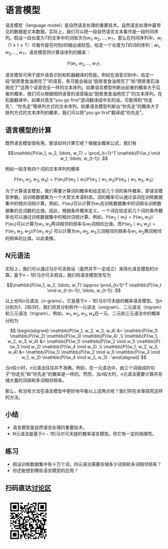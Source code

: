 # 语言模型

语言模型（language model）是自然语言处理的重要技术。自然语言处理中最常见的数据是文本数据。实际上，我们可以把一段自然语言文本看作是一段时间序列。假设一段长度为$T$的文本中的词依次为$w_1, w_2, \ldots, w_T$，那么在时间序列中，$w_t$（$1 \leq t \leq T$）可看作是在时刻$t$的输出或标签。给定一个长度为$T$的词的序列：$w_1, w_2, \ldots, w_T$，语言模型将计算该序列的概率：

$$\mathbb{P}(w_1, w_2, \ldots, w_T).$$


语言模型可用于提升语音识别和机器翻译的性能。例如在语音识别中，给定一段“厨房里食油用完了”的语音，有可能会输出“厨房里食油用完了”和“厨房里石油用完了”这两个读音完全一样的文本序列。如果语言模型判断出前者的概率大于后者的概率，我们可以根据相同读音的语音输出“厨房里食油用完了”的文本序列。在机器翻译中，如果对英文“you go first”逐词翻译成中文的话，可能得到“你走先”、“你先走”等排列方式的文本序列。如果语言模型判断出“你先走”的概率大于排列方式的文本序列的概率，我们可以把“you go first”翻译成“你先走”。


## 语言模型的计算


既然语言模型很有用，那该如何计算它呢？根据全概率公式，我们有

$$\mathbb{P}(w_1, w_2, \ldots, w_T) = \prod_{t=1}^T \mathbb{P}(w_t \mid w_1, \ldots, w_{t-1}) .$$

例如一段含有四个词的文本序列的概率

$$\mathbb{P}(w_1, w_2, w_3, w_4) =  \mathbb{P}(w_1) \mathbb{P}(w_2 \mid w_1) \mathbb{P}(w_3 \mid w_1, w_2) \mathbb{P}(w_4 \mid w_1, w_2, w_3) .$$

为了计算语言模型，我们需要计算词的概率和给定前几个词的条件概率，即语言模型参数。设训练数据集为一个大型文本语料库。词的概率可以通过该词在训练数据集中的相对词频计算。例如，$\mathbb{P}(w_1)$可以计算为$w_1$在训练数据集中的词频与训练数据集的总词数的比值。因此，根据条件概率定义，一个词在给定前几个词的条件概率也可以通过训练数据集中的相对词频计算。例如，$\mathbb{P}(w_2 \mid w_1) = \mathbb{P}(w_1, w_2) / \mathbb{P}(w_1)$可以计算为$w_1, w_2$两词相邻的频率与$w_1$词频的比值。而$\mathbb{P}(w_3 \mid w_1, w_2) = \mathbb{P}(w_1, w_2, w_3) / \mathbb{P}(w_1, w_2)$ 可以计算为$w_1, w_2, w_3$三词相邻的频率与$w_1, w_2$两词相邻的频率的比值。以此类推。


## $N$元语法

实际上，我们可以通过马尔可夫假设（虽然并不一定成立）来简化语言模型的计算。基于$n-1$阶马尔可夫假设，我们将语言模型改写为

$$\mathbb{P}(w_1, w_2, \ldots, w_T) \approx \prod_{t=1}^T \mathbb{P}(w_t \mid w_{t-(n-1)}, \ldots, w_{t-1}) .$$


以上也叫$n$元语法（$n$-grams）。它是基于$n-1$阶马尔可夫链的概率语言模型。当$n$分别为1、2和3时，我们将其分别称作一元语法（unigram）、二元语法（bigram）和三元语法（trigram）。例如，$w_1, w_2, w_3, w_4$在一元、二元和三元语法中的概率分别为

$$
\begin{aligned}
\mathbb{P}(w_1, w_2, w_3, w_4) &=  \mathbb{P}(w_1) \mathbb{P}(w_2) \mathbb{P}(w_3) \mathbb{P}(w_4) ,\\
\mathbb{P}(w_1, w_2, w_3, w_4) &=  \mathbb{P}(w_1) \mathbb{P}(w_2 \mid w_1) \mathbb{P}(w_3 \mid w_2) \mathbb{P}(w_4 \mid w_3) ,\\
\mathbb{P}(w_1, w_2, w_3, w_4) &=  \mathbb{P}(w_1) \mathbb{P}(w_2 \mid w_1) \mathbb{P}(w_3 \mid w_1, w_2) \mathbb{P}(w_4 \mid w_2, w_3) .
\end{aligned}
$$

当$n$较小时，$n$元语法往往并不准确。例如，在一元语法中，由三个词组成的句子“你走先”和“你先走”的概率是一样的。然而，当$n$较大时，$n$元语法需要计算并存储大量的词频和多词相邻频率。

那么，有没有方法在语言模型中更好地平衡以上这两点呢？我们将在本章探究这样的方法。


## 小结

* 语言模型是自然语言处理的重要技术。
* $N$元语法是基于$n-1$阶马尔可夫链的概率语言模型。但它有一定的局限性。


## 练习

* 假设训练数据集中有十万个词，四元语法需要存储多少词频和多词相邻频率？
* 你还能想到哪些语言模型的应用？


## 扫码直达[讨论区](https://discuss.gluon.ai/t/topic/6650)

![](../img/qr_lm.svg)

